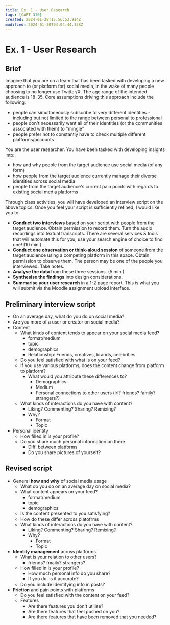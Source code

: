 ```yaml
---
title: Ex. 1 - User Research
tags: [CART 310]
created: 2024-01-28T15:56:53.914Z
modified: 2024-01-30T04:04:44.158Z
---
```


# Ex. 1 - User Research

## Brief
Imagine that you are on a team that has been tasked with developing a new approach to (or platform for) social media, in the wake of many people choosing to no longer use Twitter/X. The age range of the intended audience is 18-35. Core assumptions driving this approach include the following:

- people can simultaneously subscribe to very different identities - including but not limited to the range between personal to professional
- people don't necessarily want all of their identities (or the communities associated with them) to "mingle"
- people prefer not to constantly have to check multiple different platforms/accounts

You are the user researcher. You have been tasked with developing insights into:

- how and why people from the target audience use social media (of any form)
- how people from the target audience currently manage their diverse identities across social media
- people from the target audience's current pain points with regards to existing social media platforms

Through class activities, you will have developed an interview script on the above topics. Once you feel your script is sufficiently refined, I would like you to:

- **Conduct two interviews** based on your script with people from the target audience. Obtain permission to record them. Turn the audio recordings into textual transcripts. There are several services & tools that will automate this for you, use your search engine of choice to find one! (10 min.)
- **Conduct one observation or think-aloud session** of someone from the target audience using a competing platform in this space. Obtain permission to observe them. The person may be one of the people you interviewed. Take notes.
- **Analyse the data** from these three sessions. (5 min.)
- **Synthesise the findings** into design considerations.
- **Summarise your user research** in a 1-2 page report. This is what you will submit via the Moodle assignment upload interface.

## Preliminary interview script
- On an average day, what do you do on social media?
- Are you more of a user or creator on social media?
- Content
	- What kinds of content tends to appear on your social media feed?
		- format/medium
		- topic
		- demographics
		- Relationship: Friends, creatives, brands, celebrities
	- Do you feel satisfied with what is on your feed?
	- If you use various platforms, does the content change from platform to platform?
		- What would you attribute these differences to?
			- Demographics
			- Medium
			- Personal connections to other users (irl? friends? family? strangers?)
	- What kinds of interactions do you have with content?
		- Liking? Commenting? Sharing? Remixing?
		- Why?
			- Format
			- Topic
- Personal identity
	- How filled in is your profile?
	- Do you share much personal information on there
		- Diff. between platforms
		- Do you share pictures of yourself?

## Revised script
- General **how and why** of social media usage
	- What do you do on an average day on social media?
	- What content appears on your feed?
		- format/medium
		- topic
		- demographics
	- Is the content presented to you satisfying?
	- How do these differ across platofrms
	- What kinds of interactions do you have with content?
		- Liking? Commenting? Sharing? Remixing?
		- Why?
			- Format
			- Topic
- **Identity management** across platforms
	- What is your relation to other users?
		- friends? fmaily? strangers?
	- How filled in is your profile?
		- How much personal info do you share?
		- If you do, is it accurate?
	- Do you include identifying info in posts?
- **Friction** and pain points with platforms
	- Do you feel satisfied with the content on your feed?
	- Features
		- Are there features you don't utilise?
		- Are there features that feel pushed on you?
		- Are there features that have been removed that you needed?
		
